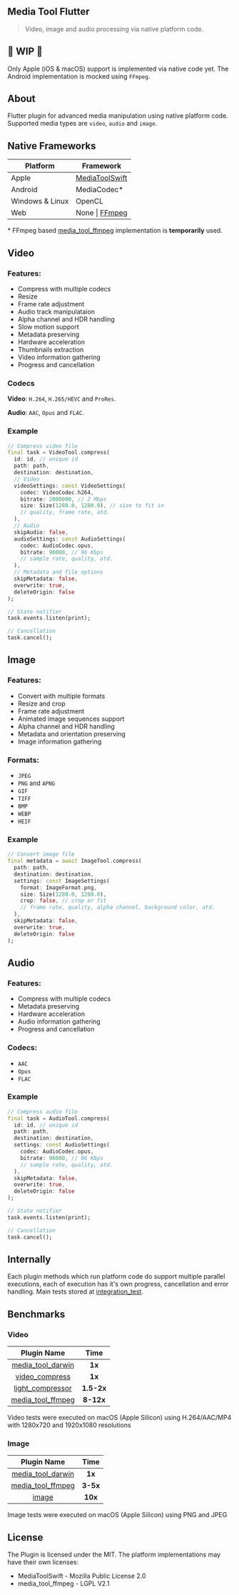 ## Media Tool Flutter

> Video, image and audio processing via native platform code.

## 🚧 WIP 🚧

Only Apple (iOS & macOS) support is implemented via native code yet. The Android implementation is mocked using `FFmpeg`.

## About

Flutter plugin for advanced media manipulation using native platform code. Supported media types are `video`, `audio` and `image`.

## Native Frameworks

| Platform | Framework |
| --- | --- |
| Apple | [MediaToolSwift](https://github.com/starkdmi/MediaToolSwift) |
| Android | MediaCodec\* | 
| Windows & Linux | OpenCL | 
| Web| None \| [FFmpeg](https://github.com/ffmpegwasm/ffmpeg.wasm) |

\* FFmpeg based [media_tool_ffmpeg](https://github.com/starkdmi/media_tool_ffmpeg) implementation is __temporarily__ used.

## Video

### Features:
- Compress with multiple codecs
- Resize
- Frame rate adjustment
- Audio track manipulataion
- Alpha channel and HDR handling
- Slow motion support
- Metadata preserving
- Hardware acceleration
- Thumbnails extraction
- Video information gathering
- Progress and cancellation

### Codecs

__Video__: `H.264`, `H.265/HEVC` and `ProRes`.

__Audio__: `AAC`, `Opus` and `FLAC`.

### Example

```Dart
// Compress video file
final task = VideoTool.compress(
  id: id, // unique id
  path: path,
  destination: destination,
  // Video
  videoSettings: const VideoSettings(
    codec: VideoCodec.h264,
    bitrate: 2000000, // 2 Mbps
    size: Size(1280.0, 1280.0), // size to fit in
    // quality, frame rate, atd.
  ),
  // Audio
  skipAudio: false,
  audioSettings: const AudioSettings(
    codec: AudioCodec.opus, 
    bitrate: 96000, // 96 Kbps
    // sample rate, quality, atd.
  ),
  // Metadata and file options
  skipMetadata: false,
  overwrite: true,
  deleteOrigin: false
);

// State notifier
task.events.listen(print);

// Cancellation
task.cancel();
```

## Image

### Features:
- Convert with multiple formats
- Resize and crop
- Frame rate adjustment
- Animated image sequences support
- Alpha channel and HDR handling
- Metadata and orientation preserving
- Image information gathering

### Formats:
- `JPEG`
- `PNG` and `APNG`
- `GIF`
- `TIFF`
- `BMP`
- `WEBP`
- `HEIF`

### Example

```Dart
// Convert image file
final metadata = await ImageTool.compress(
  path: path,
  destination: destination,
  settings: const ImageSettings(
    format: ImageFormat.png,
    size: Size(1280.0, 1280.0),
    crop: false, // crop or fit
    // frame rate, quality, alpha channel, background color, atd.
  ),
  skipMetadata: false,
  overwrite: true,
  deleteOrigin: false
);
```

## Audio

### Features:
- Compress with multiple codecs
- Metadata preserving
- Hardware acceleration
- Audio information gathering
- Progress and cancellation

### Codecs:
- `AAC`
- `Opus`
- `FLAC`

### Example

```Dart
// Compress audio file
final task = AudioTool.compress(
  id: id, // unique id
  path: path,
  destination: destination,
  settings: const AudioSettings(
    codec: AudioCodec.opus, 
    bitrate: 96000, // 96 Kbps
    // sample rate, quality, atd.
  ),
  skipMetadata: false,
  overwrite: true,
  deleteOrigin: false
);

// State notifier
task.events.listen(print);

// Cancellation
task.cancel();
```

## Internally

Each plugin methods which run platform code do support multiple parallel executions, each of execution has it's own progress, cancellation and error handling. Main tests stored at [integration_test](media_tool/example/integration_test/).

## Benchmarks 

### Video
| Plugin Name | Time |
| :-: | :-: |
| [media_tool_darwin](https://pub.dev/packages/media_tool_darwin) | __1x__ |
| [video_compress](https://pub.dev/packages/video_compress) | __1x__ |
| [light_compressor](https://pub.dev/packages/light_compressor) | __1.5-2x__ |
| [media_tool_ffmpeg](https://pub.dev/packages/media_tool_ffmpeg) | __8-12x__ |

Video tests were executed on macOS (Apple Silicon) using H.264/AAC/MP4 with 1280x720 and 1920x1080 resolutions

### Image 
| Plugin Name | Time |
| :-: | :-: |
| [media_tool_darwin](https://pub.dev/packages/media_tool_darwin) | __1x__ | /* up to 3x speed up on sequential calls (1/3x) */
| [media_tool_ffmpeg](https://pub.dev/packages/media_tool_ffmpeg) | __3-5x__ | /* no speed up on sequential calls */
| [image](https://pub.dev/packages/image) | __10x__ |

Image tests were executed on macOS (Apple Silicon) using PNG and JPEG

## License

The Plugin is licensed under the MIT. The platform implementations may have their own licenses:
- MediaToolSwift - Mozilla Public License 2.0
- media_tool_ffmpeg - LGPL V2.1

